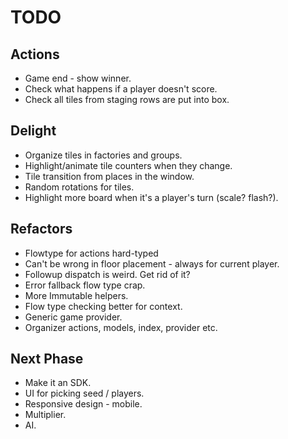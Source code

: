 # TODO

## Actions

* Game end - show winner.
* Check what happens if a player doesn't score.
* Check all tiles from staging rows are put into box.

## Delight

* Organize tiles in factories and groups.
* Highlight/animate tile counters when they change.
* Tile transition from places in the window.
* Random rotations for tiles.
* Highlight more board when it's a player's turn (scale? flash?).

## Refactors

* Flowtype for actions hard-typed
* Can't be wrong in floor placement - always for current player.
* Followup dispatch is weird. Get rid of it?
* Error fallback flow type crap.
* More Immutable helpers.
* Flow type checking better for context.
* Generic game provider.
* Organizer actions, models, index, provider etc.

## Next Phase

* Make it an SDK.
* UI for picking seed / players.
* Responsive design - mobile.
* Multiplier.
* AI.
